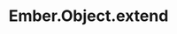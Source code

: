 ---
title: Ember.Object.extend
template: topic.jade
tags: [ object ]
description: create a new class that is a descendant of Ember.Object
arguments:
    mixins:
        required: false
        description: single instance or an array of instances of Em.Mixin to be used when creating instances of this class
    "{}":
        required: false
        description: object hash of properties to be used as instance variables and methods by instances of this class
        open: true
---